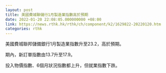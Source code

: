 ```yaml
---
layout: post
title: 美國費城聯儲行1月製造業指數高於預期
date: 2022-01-20 22:08:05.000000000 +08:00
link: https://news.rthk.hk/rthk/ch/component/k2/1629822-20220120.htm
categories: rthk
---
```


美國費城聯邦儲備銀行1月製造業指數升至23.2，高於預期。

期內，新訂單指數由13.7升至17.9。

投入物價指數、6個月狀況指數都上升，但就業指數下跌。

